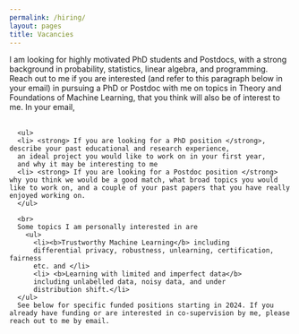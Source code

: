 ```yaml
---
permalink: /hiring/
layout: pages
title: Vacancies
---
```

I am looking for highly motivated PhD students and Postdocs, with a strong background
in probability, statistics, linear algebra, and programming. Reach out
to me if you are interested (and refer to this paragraph below in your
      email) in pursuing a PhD or Postdoc with me on topics in Theory and
      Foundations of Machine Learning, that you think will also be of
      interest to me. In your email,  
      <br>

      <ul>
      <li> <strong> If you are looking for a PhD position </strong>, describe your past educational and research experience,
      an ideal project you would like to work on in your first year,
      and why it may be interesting to me
      <li> <strong> If you are looking for a Postdoc position </strong>  why you think we would be a good match, what broad topics you would like to work on, and a couple of your past papers that you have really enjoyed working on.
      </ul>
      
      <br>
      Some topics I am personally interested in are
        <ul>
          <li><b>Trustworthy Machine Learning</b> including
          differential privacy, robustness, unlearning, certification, fairness
          etc. and </li>
          <li> <b>Learning with limited and imperfect data</b>
          including unlabelled data, noisy data, and under
          distribution shift.</li>
      </ul>
      See below for specific funded positions starting in 2024. If you already have funding or are interested in co-supervision by me, please reach out to me by email.


